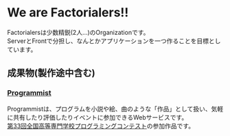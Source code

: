 # We are Factorialers!!

Factorialersは少数精鋭(2人...)のOrganizationです。  
ServerとFrontで分担し、なんとかアプリケーションを一つ作ることを目標としています。

## 成果物(製作途中含む)

### [Programmist](https://github.com/Factorialers/Programmist)

Programmistは、プログラムを小説や絵、曲のような「作品」として扱い、気軽に共有したり評価したりイベントに参加できるWebサービスです。  
[第33回全国高等専門学校プログラミングコンテスト](https://www.procon.gr.jp/?page_id=78119/)の参加作品です。
